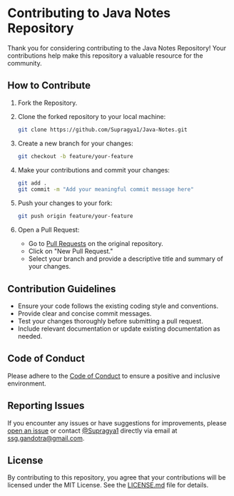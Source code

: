 # Contributing to Java Notes Repository

Thank you for considering contributing to the Java Notes Repository! Your contributions help make this repository a valuable resource for the community.

## How to Contribute

1. Fork the Repository.

2. Clone the forked repository to your local machine:
    ```bash
    git clone https://github.com/Supragya1/Java-Notes.git
    ```

3. Create a new branch for your changes:
    ```bash
    git checkout -b feature/your-feature
    ```

4. Make your contributions and commit your changes:
    ```bash
    git add .
    git commit -m "Add your meaningful commit message here"
    ```

5. Push your changes to your fork:
    ```bash
    git push origin feature/your-feature
    ```

6. Open a Pull Request:
   - Go to [Pull Requests](https://github.com/Supragya1/Java-Notes/pulls) on the original repository.
   - Click on "New Pull Request."
   - Select your branch and provide a descriptive title and summary of your changes.

## Contribution Guidelines

- Ensure your code follows the existing coding style and conventions.
- Provide clear and concise commit messages.
- Test your changes thoroughly before submitting a pull request.
- Include relevant documentation or update existing documentation as needed.

## Code of Conduct

Please adhere to the [Code of Conduct](CODE_OF_CONDUCT.md) to ensure a positive and inclusive environment.

## Reporting Issues

If you encounter any issues or have suggestions for improvements, please [open an issue](https://github.com/Supragya1/Java-Notes/issues) or contact [@Supragya1](https://github.com/Supragya1) directly via email at [ssg.gandotra@gmail.com](mailto:ssg.gandotra@gmail.com).

## License

By contributing to this repository, you agree that your contributions will be licensed under the MIT License. See the [LICENSE.md](LICENSE.md) file for details.
